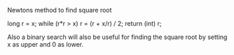 Newtons method to find square root 

long r = x;
    while (r*r > x)
        r = (r + x/r) / 2;
    return (int) r;
    
Also a binary search will also be useful for finding the square root by setting x as upper and 0 as lower.     
